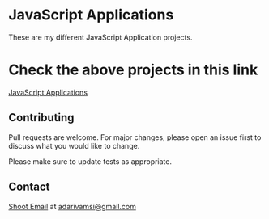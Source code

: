 # JavaScript Applications

These are my different JavaScript Application projects.

# Check the above projects in this link

[JavaScript Applications](https://adarivamsi.github.io/JavaScript-Applications/)

## Contributing
Pull requests are welcome. For major changes, please open an issue first to discuss what you would like to change.

Please make sure to update tests as appropriate.

## Contact
[Shoot Email](mailto:adarivamsi@gmail.com) at adarivamsi@gmail.com

